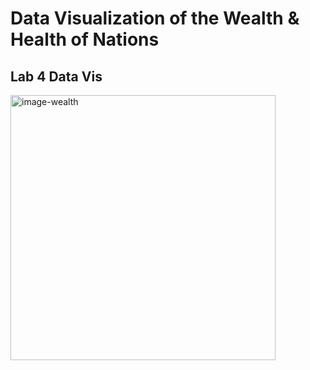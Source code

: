# Data Visualization of the Wealth  & Health of Nations
## Lab 4 Data Vis 
<img width="424" alt="image-wealth" src="https://user-images.githubusercontent.com/31636222/96033630-5149af00-0e2e-11eb-9354-67acdee8461c.png">

